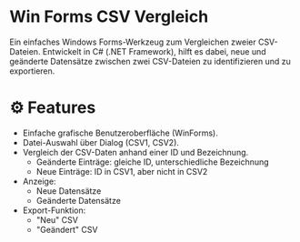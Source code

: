 # Win Forms CSV Vergleich

Ein einfaches Windows Forms-Werkzeug zum Vergleichen zweier CSV-Dateien. Entwickelt in C# (.NET Framework), hilft es dabei, neue und geänderte Datensätze zwischen zwei CSV-Dateien zu identifizieren und zu exportieren.

# ⚙️ Features

- Einfache grafische Benutzeroberfläche (WinForms).
- Datei-Auswahl über Dialog (CSV1, CSV2).
- Vergleich der CSV-Daten anhand einer ID und Bezeichnung.
  - Geänderte Einträge: gleiche ID, unterschiedliche Bezeichnung
  - Neue Einträge: ID in CSV1, aber nicht in CSV2
- Anzeige:
  - Neue Datensätze
  - Geänderte Datensätze
- Export-Funktion:
  - "Neu" CSV
  - "Geändert" CSV
